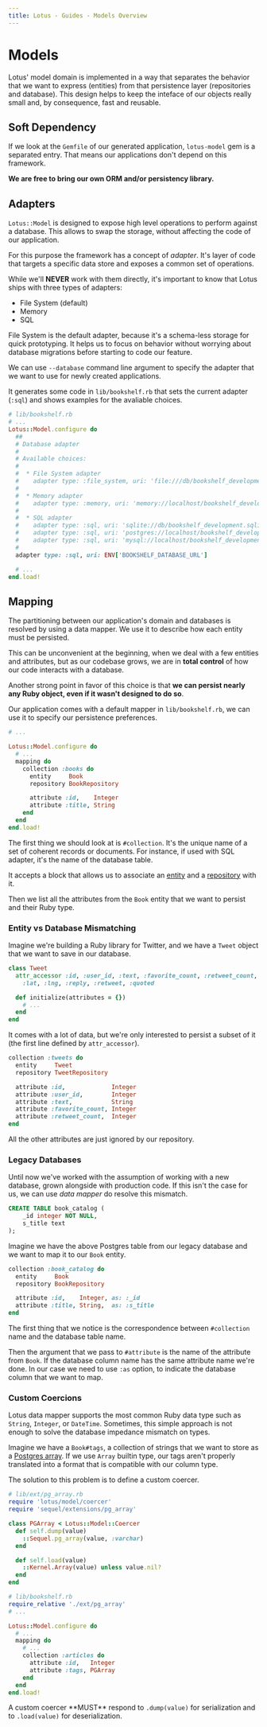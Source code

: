 ```yaml
---
title: Lotus - Guides - Models Overview
---
```


# Models

Lotus' model domain is implemented in a way that separates the behavior that we want to express (entities) from that persistence layer (repositories and database).
This design helps to keep the inteface of our objects really small and, by consequence, fast and reusable.

## Soft Dependency

If we look at the `Gemfile` of our generated application, `lotus-model` gem is a separated entry.
That means our applications don't depend on this framework.

**We are free to bring our own ORM and/or persistency library.**

## Adapters

`Lotus::Model` is designed to expose high level operations to perform against a database.
This allows to swap the storage, without affecting the code of our application.

For this purpose the framework has a concept of _adapter_.
It's layer of code that targets a specific data store and exposes a common set of operations.

While we'll **NEVER** work with them directly, it's important to know that Lotus ships with three types of adapters:

  * File System (default)
  * Memory
  * SQL

File System is the default adapter, because it's a schema-less storage for quick prototyping.
It helps us to focus on behavior without worrying about database migrations before starting to code our feature.

We can use `--database` command line argument to specify the adapter that we want to use for newly created applications.

It generates some code in `lib/bookshelf.rb` that sets the current adapter (`:sql`) and shows examples for the avaliable choices.

```ruby
# lib/bookshelf.rb
# ...
Lotus::Model.configure do
  ##
  # Database adapter
  #
  # Available choices:
  #
  #  * File System adapter
  #    adapter type: :file_system, uri: 'file:///db/bookshelf_development'
  #
  #  * Memory adapter
  #    adapter type: :memory, uri: 'memory://localhost/bookshelf_development'
  #
  #  * SQL adapter
  #    adapter type: :sql, uri: 'sqlite://db/bookshelf_development.sqlite3'
  #    adapter type: :sql, uri: 'postgres://localhost/bookshelf_development'
  #    adapter type: :sql, uri: 'mysql://localhost/bookshelf_development'
  #
  adapter type: :sql, uri: ENV['BOOKSHELF_DATABASE_URL']

  # ...
end.load!
```

## Mapping

The partitioning between our application's domain and databases is resolved by using a data mapper.
We use it to describe how each entity must be persisted.

This can be unconvenient at the beginning, when we deal with a few entities and attributes, but as our codebase grows, we are in **total control** of how our code interacts with a database.

Another strong point in favor of this choice is that **we can persist nearly any Ruby object, even if it wasn't designed to do so**.

Our application comes with a default mapper in `lib/bookshelf.rb`, we can use it to specify our persistence preferences.

```ruby
# ...

Lotus::Model.configure do
  # ...
  mapping do
    collection :books do
      entity     Book
      repository BookRepository

      attribute :id,    Integer
      attribute :title, String
    end
  end
end.load!
```

The first thing we should look at is `#collection`.
It's the unique name of a set of coherent records or documents.
For instance, if used with SQL adapter, it's the name of the database table.

It accepts a block that allows us to associate an [entity](/guides/models/entities) and a [repository](/guides/models/repositories) with it.

Then we list all the attributes from the `Book` entity that we want to persist and their Ruby type.

### Entity vs Database Mismatching

Imagine we're building a Ruby library for Twitter, and we have a `Tweet` object that we want to save in our database.


```ruby
class Tweet
  attr_accessor :id, :user_id, :text, :favorite_count, :retweet_count,
    :lat, :lng, :reply, :retweet, :quoted

  def initialize(attributes = {})
    # ...
  end
end
```

It comes with a lot of data, but we're only interested to persist a subset of it (the first line defined by `attr_accessor`).

```ruby
collection :tweets do
  entity     Tweet
  repository TweetRepository

  attribute :id,             Integer
  attribute :user_id,        Integer
  attribute :text,           String
  attribute :favorite_count, Integer
  attribute :retweet_count,  Integer
end
```

All the other attributes are just ignored by our repository.

### Legacy Databases

Until now we've worked with the assumption of working with a new database, grown alongside with production code.
If this isn't the case for us, we can use _data mapper_ do resolve this mismatch.

```sql
CREATE TABLE book_catalog (
    _id integer NOT NULL,
    s_title text
);
```

Imagine we have the above Postgres table from our legacy database and we want to map it to our `Book` entity.

```ruby
collection :book_catalog do
  entity     Book
  repository BookRepository

  attribute :id,    Integer, as: :_id
  attribute :title, String,  as: :s_title
end
```

The first thing that we notice is the correspondence between `#collection` name and the database table name.

Then the argument that we pass to `#attribute` is the name of the attribute from `Book`.
If the database column name has the same attribute name we're done.
In our case we need to use `:as` option, to indicate the database column that we want to map.

### Custom Coercions

Lotus data mapper supports the most common Ruby data type such as `String`, `Integer`, or `DateTime`.
Sometimes, this simple approach is not enough to solve the database impedance mismatch on types.

Imagine we have a `Book#tags`, a collection of strings that we want to store as a [Postgres array](http://www.postgresql.org/docs/9.1/static/arrays.html).
If we use `Array` builtin type, our tags aren't properly translated into a format that is compatible with our column type.

The solution to this problem is to define a custom coercer.

```ruby
# lib/ext/pg_array.rb
require 'lotus/model/coercer'
require 'sequel/extensions/pg_array'

class PGArray < Lotus::Model::Coercer
  def self.dump(value)
    ::Sequel.pg_array(value, :varchar)
  end

  def self.load(value)
    ::Kernel.Array(value) unless value.nil?
  end
end
```

```ruby
# lib/bookshelf.rb
require_relative './ext/pg_array'
# ...

Lotus::Model.configure do
  # ...
  mapping do
    # ...
    collection :articles do
      attribute :id,   Integer
      attribute :tags, PGArray
    end
  end
end.load!
```

<p class="warning">
  A custom coercer **MUST** respond to <code>.dump(value)</code> for serialization and to <code>.load(value)</code> for deserialization.
</p>
